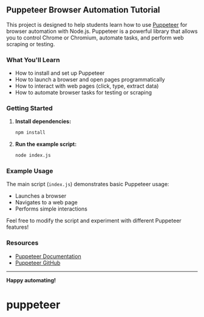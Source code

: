 ## Puppeteer Browser Automation Tutorial

This project is designed to help students learn how to use [Puppeteer](https://pptr.dev/) for browser automation with Node.js. Puppeteer is a powerful library that allows you to control Chrome or Chromium, automate tasks, and perform web scraping or testing.

### What You'll Learn
- How to install and set up Puppeteer
- How to launch a browser and open pages programmatically
- How to interact with web pages (click, type, extract data)
- How to automate browser tasks for testing or scraping

### Getting Started
1. **Install dependencies:**
   ```bash
   npm install
   ```
2. **Run the example script:**
   ```bash
   node index.js
   ```

### Example Usage
The main script (`index.js`) demonstrates basic Puppeteer usage:
- Launches a browser
- Navigates to a web page
- Performs simple interactions

Feel free to modify the script and experiment with different Puppeteer features!

### Resources
- [Puppeteer Documentation](https://pptr.dev/)
- [Puppeteer GitHub](https://github.com/puppeteer/puppeteer)

---
**Happy automating!**
# puppeteer